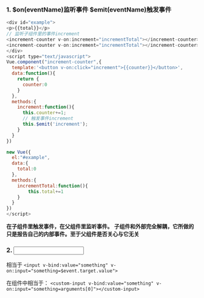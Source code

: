 
### 1. $on(eventName)监听事件 $emit(eventName)触发事件
```javascript
<div id="example">
<p>{{total}}</p>
// 监听子组件里的事件increment
<increment-counter v-on:increment="incrementTotal"></increment-counter>
<increment-counter v-on:increment="incrementTotal"></increment-counter>
</div>
<script type="text/javascript">
Vue.component("increment-counter",{
  template:'<button v-on:click="increment">{{counter}}</button>',
  data:function(){
    return {
      counter:0
    }
  },
  methods:{
    increment:function(){
      this.counter+=1;
      // 触发事件increment
      this.$emit('increment');
    }
  }
})

new Vue({
  el:"#example",
  data:{
    total:0
  },
  methods:{
    incrementTotal:function(){
        this.total+=1
    }
  }
})
</script>
```
**在子组件里触发事件，在父组件里监听事件。**
**子组件和外部完全解耦，它所做的只是报告自己的内部事件。至于父组件是否关心与它无关**

### 2. <input v-model="something"> 

相当于 ```<input v-bind:value="something" v-on:input="something=$event.target.value">```

在组件中相当于： ```<custom-input v-bind:value="something" v-on:input="something=arguments[0]"></custom-input>```
